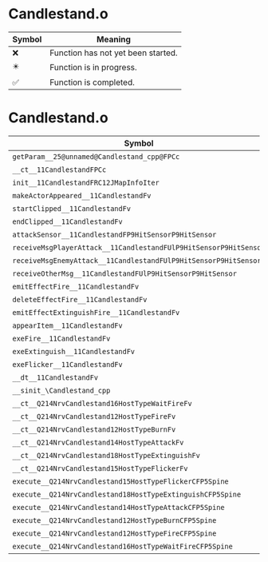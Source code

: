 # Candlestand.o
| Symbol | Meaning 
| ------------- | ------------- 
| :x: | Function has not yet been started. 
| :eight_pointed_black_star: | Function is in progress. 
| :white_check_mark: | Function is completed. 


# Candlestand.o
| Symbol | Decompiled? |
| ------------- | ------------- |
| `getParam__25@unnamed@Candlestand_cpp@FPCc` | :x: |
| `__ct__11CandlestandFPCc` | :x: |
| `init__11CandlestandFRC12JMapInfoIter` | :x: |
| `makeActorAppeared__11CandlestandFv` | :x: |
| `startClipped__11CandlestandFv` | :x: |
| `endClipped__11CandlestandFv` | :x: |
| `attackSensor__11CandlestandFP9HitSensorP9HitSensor` | :x: |
| `receiveMsgPlayerAttack__11CandlestandFUlP9HitSensorP9HitSensor` | :x: |
| `receiveMsgEnemyAttack__11CandlestandFUlP9HitSensorP9HitSensor` | :x: |
| `receiveOtherMsg__11CandlestandFUlP9HitSensorP9HitSensor` | :x: |
| `emitEffectFire__11CandlestandFv` | :x: |
| `deleteEffectFire__11CandlestandFv` | :x: |
| `emitEffectExtinguishFire__11CandlestandFv` | :x: |
| `appearItem__11CandlestandFv` | :x: |
| `exeFire__11CandlestandFv` | :x: |
| `exeExtinguish__11CandlestandFv` | :x: |
| `exeFlicker__11CandlestandFv` | :x: |
| `__dt__11CandlestandFv` | :x: |
| `__sinit_\Candlestand_cpp` | :x: |
| `__ct__Q214NrvCandlestand16HostTypeWaitFireFv` | :x: |
| `__ct__Q214NrvCandlestand12HostTypeFireFv` | :x: |
| `__ct__Q214NrvCandlestand12HostTypeBurnFv` | :x: |
| `__ct__Q214NrvCandlestand14HostTypeAttackFv` | :x: |
| `__ct__Q214NrvCandlestand18HostTypeExtinguishFv` | :x: |
| `__ct__Q214NrvCandlestand15HostTypeFlickerFv` | :x: |
| `execute__Q214NrvCandlestand15HostTypeFlickerCFP5Spine` | :x: |
| `execute__Q214NrvCandlestand18HostTypeExtinguishCFP5Spine` | :x: |
| `execute__Q214NrvCandlestand14HostTypeAttackCFP5Spine` | :x: |
| `execute__Q214NrvCandlestand12HostTypeBurnCFP5Spine` | :x: |
| `execute__Q214NrvCandlestand12HostTypeFireCFP5Spine` | :x: |
| `execute__Q214NrvCandlestand16HostTypeWaitFireCFP5Spine` | :x: |
